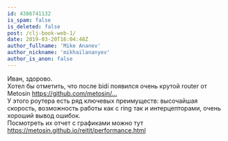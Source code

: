 ```yaml
---
id: 4386741132
is_spam: false
is_deleted: false
post: /clj-book-web-1/
date: 2019-03-20T16:04:48Z
author_fullname: 'Mike Ananev'
author_nickname: 'mikhailananyev'
author_is_anon: false
---
```


<p>Иван, здорово.<br>Хотел бы отметить, что после bidi появился очень крутой router от Metosin <a href="https://github.com/metosin/reitit" rel="nofollow noopener" title="https://github.com/metosin/reitit">https://github.com/metosin/...</a><br>У этого роутера есть ряд ключевых преимуществ: высочайшая скорость, возможность работы как с ring так и интерцепторами, очень хороший вывод ошибок.<br>Посмотреть их отчет с графиками можно тут <a href="#" rel="nofollow noopener" title="#">https://metosin.github.io/reitit/performance.html</a></p>

